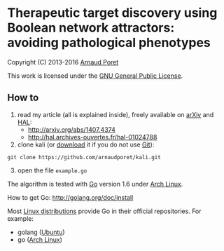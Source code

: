 # Therapeutic target discovery using Boolean network attractors: avoiding pathological phenotypes

Copyright (C) 2013-2016 [Arnaud Poret](http://github.com/arnaudporet)

This work is licensed under the [GNU General Public License](http://www.gnu.org/licenses/gpl.html).

## How to

1. read my article (all is explained inside), freely available on [arXiv](http://arxiv.org) and [HAL](http://hal.archives-ouvertes.fr):
    * http://arxiv.org/abs/1407.4374
    * http://hal.archives-ouvertes.fr/hal-01024788
2. clone kali (or [download](http://github.com/arnaudporet/kali/archive/master.zip) it if you do not use [Git](http://git-scm.com/)):
```
git clone https://github.com/arnaudporet/kali.git
```
3. open the file `example.go`

The algorithm is tested with [Go](http://golang.org) version 1.6 under [Arch Linux](http://www.archlinux.org/).

How to get Go: http://golang.org/doc/install

Most [Linux distributions](http://distrowatch.com) provide Go in their official repositories. For example:
* golang ([Ubuntu](http://www.ubuntu.com/))
* go ([Arch Linux](http://www.archlinux.org/))
